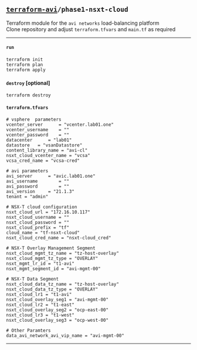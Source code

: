 ## [`terraform-avi`](../README.md)`/phase1-nsxt-cloud`
Terraform module for the `avi networks` load-balancing platform  
Clone repository and adjust `terraform.tfvars` and `main.tf` as required  

---

#### `run`
```
terraform init
terraform plan
terraform apply
```

#### `destroy` [optional]
```
terraform destroy
```

#### `terraform.tfvars`
```
# vsphere  parameters
vcenter_server		= "vcenter.lab01.one"
vcenter_username	= ""
vcenter_password	= ""
datacenter		= "lab01"
datastore	= "vsanDatastore"
content_library_name = "avi-cl"
nsxt_cloud_vcenter_name = "vcsa"
vcsa_cred_name = "vcsa-cred"

# avi parameters
avi_server		= "avic.lab01.one"
avi_username		= ""
avi_password		= ""
avi_version		= "21.1.3"
tenant = "admin"

# NSX-T cloud configuration
nsxt_cloud_url = "172.16.10.117"
nsxt_cloud_username = ""
nsxt_cloud_password = ""
nsxt_cloud_prefix = "tf"
cloud_name = "tf-nsxt-cloud"
nsxt_cloud_cred_name = "nsxt-cloud_cred"

# NSX-T Overlay Management Segment
nsxt_cloud_mgmt_tz_name = "tz-host-overlay"
nsxt_cloud_mgmt_tz_type = "OVERLAY"
nsxt_mgmt_lr_id = "t1-avi"
nsxt_mgmt_segment_id = "avi-mgmt-00"

# NSX-T Data Segment
nsxt_cloud_data_tz_name = "tz-host-overlay"
nsxt_cloud_data_tz_type = "OVERLAY"
nsxt_cloud_lr1 = "t1-avi"
nsxt_cloud_overlay_seg1 = "avi-mgmt-00"
nsxt_cloud_lr2 = "t1-east"
nsxt_cloud_overlay_seg2 = "ocp-east-00"
nsxt_cloud_lr3 = "t1-west"
nsxt_cloud_overlay_seg3 = "ocp-west-00"

# Other Paramters
data_avi_network_avi_vip_name = "avi-mgmt-00"
```
---
